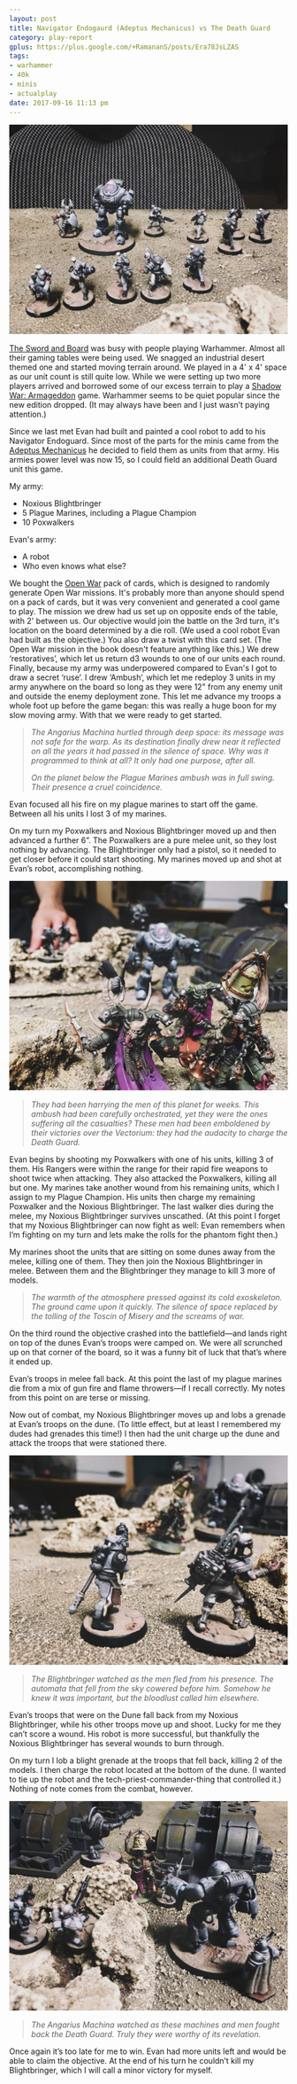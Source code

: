 ```yaml
---
layout: post
title: Navigator Endogaurd (Adeptus Mechanicus) vs The Death Guard
category: play-report
gplus: https://plus.google.com/+RamananS/posts/Era78JsLZAS
tags:
- warhammer
- 40k
- minis
- actualplay
date: 2017-09-16 11:13 pm
---
```


![Play Report 4 Evans Troops](/assets/img/play-report-4-evans-troops.jpg)

[The Sword and Board][1] was busy with people playing Warhammer. Almost all their gaming tables were being used. We snagged an industrial desert themed one and started moving terrain around. We played in a 4' x 4' space as our unit count is still quite low. While we were setting up two more players arrived and borrowed some of our excess terrain to play a [Shadow War: Armageddon][swa] game. Warhammer seems to be quiet popular since the new edition dropped. (It may always have been and I just wasn’t paying attention.)

Since we last met Evan had built and painted a cool robot to add to his Navigator Endoguard. Since most of the parts for the minis came from the [Adeptus Mechanicus][am] he decided to field them as units from that army. His armies power level was now 15, so I could field an additional Death Guard unit this game.

My army:

- Noxious Blightbringer
- 5 Plague Marines, including a Plague Champion
- 10 Poxwalkers

Evan's army:

- A robot
- Who even knows what else?

We bought the [Open War][2] pack of cards, which is designed to randomly generate Open War missions. It's probably more than anyone should spend on a pack of cards, but it was very convenient and generated a cool game to play. The mission we drew had us set up on opposite ends of the table, with 2' between us. Our objective would join the battle on the 3rd turn, it's location on the board determined by a die roll. (We used a cool robot Evan had built as the objective.) You also draw a twist with this card set. (The Open War mission in the book doesn't feature anything like this.) We drew ‘restoratives’, which let us return d3 wounds to one of our units each round. Finally, because my army was underpowered compared to Evan's I got to draw a secret ‘ruse’. I drew ‘Ambush’, which let me redeploy 3 units in my army anywhere on the board so long as they were 12" from any enemy unit and outside the enemy deployment zone. This let me advance my troops a whole foot up before the game began: this was really a huge boon for my slow moving army. With that we were ready to get started.

> *The Angarius Machina hurtled through deep space: its message was not safe for the warp. As its destination finally drew near it reflected on all the years it had passed in the silence of space. Why was it programmed to think at all? It only had one purpose, after all.*
>
> *On the planet below the Plague Marines ambush was in full swing. Their presence a cruel coincidence.*

Evan focused all his fire on my plague marines to start off the game. Between all his units I lost 3 of my marines. 

On my turn my Poxwalkers and Noxious Blightbringer moved up and then advanced a further 6”. The Poxwalkers are a pure melee unit, so they lost nothing by advancing. The Blightbringer only had a pistol, so it needed to get closer before it could start shooting. My marines moved up and shot at Evan’s robot, accomplishing nothing.

![Play Report 4 Death Guard Face Their Foes](/assets/img/play-report-4-death-guard-face-their-foes.jpg)

> *They had been harrying the men of this planet for weeks. This ambush had been carefully orchestrated, yet they were the ones suffering all the casualties? These men had been emboldened by their victories over the Vectorium: they had the audacity to charge the Death Guard.*

Evan begins by shooting my Poxwalkers with one of his units, killing 3 of them. His Rangers were within the range for their rapid fire weapons to shoot twice when attacking. They also attacked the Poxwalkers, killing all but one. My marines take another wound from his remaining units, which I assign to my Plague Champion. His units then charge my remaining Poxwalker and the Noxious Blightbringer. The last walker dies during the melee, my 
Noxious Blightbringer survives unscathed. (At this point I forget that my Noxious Blightbringer can now fight as well: Evan remembers when I’m fighting on my turn and lets make the rolls for the phantom fight then.)

My marines shoot the units that are sitting on some dunes away from the melee, killing one of them. They then join the Noxious Blightbringer in melee. Between them and the Blightbringer they manage to kill 3 more of models.

> *The warmth of the atmosphere pressed against its cold exoskeleton. The ground came upon it quickly. The silence of space replaced by the tolling of the Toscin of Misery and the screams of war.*

On the third round the objective crashed into the battlefield—and lands right on top of the dunes Evan’s troops were camped on. We were all scrunched up on that corner of the board, so it was a funny bit of luck that that’s where it ended up.

Evan’s troops in melee fall back. At this point the last of my plague marines die from a mix of gun fire and flame throwers—if I recall correctly. My notes from this point on are terse or missing.

Now out of combat, my Noxious Blightbringer moves up and lobs a grenade at Evan’s troops on the dune. (To little effect, but at least I remembered my dudes had grenades this time!) I then had the unit charge up the dune and attack the troops that were stationed there.

![Play Report 4 Evans Gaurd](/assets/img/play-report-4-evans-gaurd.jpg)

> *The Blightbringer watched as the men fled from his presence. The automata that fell from the sky cowered before him. Somehow he knew it was important, but the bloodlust called him elsewhere.*

Evan’s troops that were on the Dune fall back from my Noxious Blightbringer, while his other troops move up and shoot. Lucky for me they can’t score a wound. His robot is more successful, but thankfully the Noxious Blightbringer has several wounds to burn through.

On my turn I lob a blight grenade at the troops that fell back, killing 2 of the models. I then charge the robot located at the bottom of the dune. (I wanted to tie up the robot and the tech-priest-commander-thing that controlled it.) Nothing of note comes from the combat, however.

![Play Report 4 Blightbringer Versus Everyone](/assets/img/play-report-4-blightbringer-versus-everyone.jpg)

> *The Angarius Machina watched as these machines and men fought back the Death Guard. Truly they were worthy of its revelation.*

Once again it’s too late for me to win. Evan had more units left and would be able to claim the objective. At the end of his turn he couldn’t kill my Blightbringer, which I will call a minor victory for myself.

[1]: https://www.theswordandboardtoronto.com
[2]: https://www.youtube.com/watch?v=PPRJvIfJ9Vg
[swa]: https://www.games-workshop.com/en-CA/shadowwar-armageddon-sb-eng-2017
[am]: https://www.games-workshop.com/en-US/Skitarii-Rangers